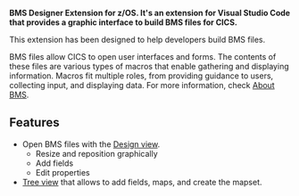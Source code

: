 **BMS Designer Extension for z/OS. It's an extension for Visual Studio Code that provides a graphic interface to build BMS files for CICS.**

This extension has been designed to help developers build BMS files.

BMS files allow CICS to open user interfaces and forms. The contents of these files are various types of macros that enable gathering and displaying information. Macros fit multiple roles, from providing guidance to users, collecting input, and displaying data. For more information, check [About BMS](./about-bms.md).

## Features

- Open BMS files with the [Design view](./designview.md).
  - Resize and reposition graphically
  - Add fields
  - Edit properties
- [Tree view](./treeview.md) that allows to add fields, maps, and create the mapset.


